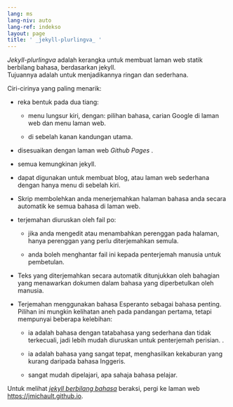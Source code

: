 ```yaml
---
lang: ms
lang-niv: auto
lang-ref: indekso
layout: page
title: ' _jekyll-plurlingva_ '
---
```


 _Jekyll-plurlingva_ adalah kerangka untuk membuat laman web statik berbilang bahasa, berdasarkan jekyll.  
Tujuannya adalah untuk menjadikannya ringan dan sederhana.

Ciri-cirinya yang paling menarik:

 * reka bentuk pada dua tiang:


   * menu lungsur kiri, dengan: pilihan bahasa, carian Google di laman web dan menu laman web.


   * di sebelah kanan kandungan utama.


 * disesuaikan dengan laman web _Github Pages_ .


 * semua kemungkinan jekyll.


 * dapat digunakan untuk membuat blog, atau laman web sederhana dengan hanya menu di sebelah kiri.


 * Skrip membolehkan anda menerjemahkan halaman bahasa anda secara automatik ke semua bahasa di laman web.


 * terjemahan diuruskan oleh fail po:


   * jika anda mengedit atau menambahkan perenggan pada halaman, hanya perenggan yang perlu diterjemahkan semula.


   * anda boleh menghantar fail ini kepada penterjemah manusia untuk pembetulan.


 * Teks yang diterjemahkan secara automatik ditunjukkan oleh bahagian yang menawarkan dokumen dalam bahasa yang diperbetulkan oleh manusia.


 * Terjemahan menggunakan bahasa Esperanto sebagai bahasa penting. Pilihan ini mungkin kelihatan aneh pada pandangan pertama, tetapi mempunyai beberapa kelebihan:


   * ia adalah bahasa dengan tatabahasa yang sederhana dan tidak terkecuali, jadi lebih mudah diuruskan untuk penterjemah perisian. .


   * ia adalah bahasa yang sangat tepat, menghasilkan kekaburan yang kurang daripada bahasa Inggeris.


   * sangat mudah dipelajari, apa sahaja bahasa pelajar.



Untuk melihat [_jekyll berbilang bahasa_](https://github.com/jmichault/jekyll-plurlingva) beraksi, pergi ke laman web <https://jmichault.github.io>.

